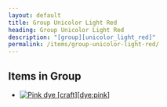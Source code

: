 ```yaml
---
layout: default
title: Group Unicolor Light Red
heading: Group Unicolor Light Red
description: "[group][unicolor_light_red]"
permalink: /items/group-unicolor-light-red/
---
```



## Items in Group

<ul class="list-items">
    <li><a href="{{site.baseurl}}/items/dye-pink/"><img src="{{site.baseurl}}/assets/img/items/textures/dye_pink.png" data-toggle="tooltip" title="Pink dye [craft][dye:pink]"></a></li>
</ul>
